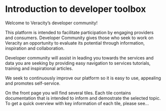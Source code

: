 # Introduction to developer toolbox 

Welcome to Veracity’s developer community!

This platform is intended to facilitate participation by engaging providers and consumers. Developer Community gives those who seek to work on Veracity an opportunity to evaluate its potential through information, inspiration and collaboration.

Developer community will assist in leading you towards the services and data you are seeking by providing easy navigation to services tutorials, training and inspirational articles.
 
We seek to continuously improve our platform so it is easy to use, appealing and promotes self-service.

On the front page you will find several tiles. Each tile contains documentation that is intended to inform and demostrate the selected topic. To get a quick overview with key information of each tile, please see... 


